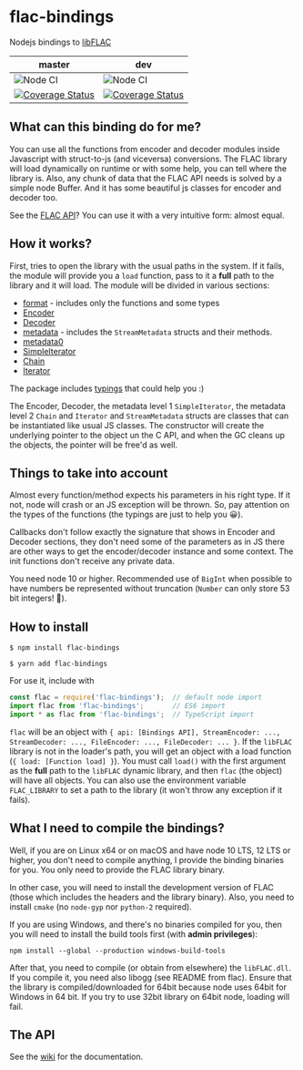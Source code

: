 # flac-bindings
Nodejs bindings to [libFLAC](https://xiph.org/flac/download.html)

| master | dev |
|--------|-----|
|![Node CI](https://github.com/melchor629/node-flac-bindings/workflows/Node%20CI/badge.svg?branch=master)|![Node CI](https://github.com/melchor629/node-flac-bindings/workflows/Node%20CI/badge.svg?branch=dev)|
|[![Coverage Status](https://coveralls.io/repos/github/melchor629/node-flac-bindings/badge.svg?branch=master)](https://coveralls.io/github/melchor629/node-flac-bindings?branch=master)|[![Coverage Status](https://coveralls.io/repos/github/melchor629/node-flac-bindings/badge.svg?branch=dev)](https://coveralls.io/github/melchor629/node-flac-bindings?branch=dev)|

## What can this binding do for me?
You can use all the functions from encoder and decoder modules inside Javascript with struct-to-js (and viceversa) conversions. The FLAC library will load dynamically on runtime or with some help, you can tell where the library is. Also, any chunk of data that the FLAC API needs is solved by a simple node Buffer. And it has some beautiful js classes for encoder and decoder too.

See the [FLAC API](https://xiph.org/flac/api/group__flac.html)? You can use it with a very intuitive form: almost equal.

## How it works?
First, tries to open the library with the usual paths in the system. If it fails, the module will provide you a `load` function, pass to it a **full** path to the library and it will load. The module will be divided in various sections:

 - [format](https://xiph.org/flac/api/group__flac__format.html) - includes only the functions and some types
 - [Encoder](https://xiph.org/flac/api/group__flac__encoder.html)
 - [Decoder](https://xiph.org/flac/api/group__flac__decoder.html)
 - [metadata](https://xiph.org/flac/api/group__flac__metadata__object.html) - includes the `StreamMetadata` structs and their methods.
 - [metadata0](https://xiph.org/flac/api/group__flac__metadata__level0.html)
 - [SimpleIterator](https://xiph.org/flac/api/group__flac__metadata__level1.html)
 - [Chain](https://xiph.org/flac/api/group__flac__metadata__level2.html)
 - [Iterator](https://xiph.org/flac/api/group__flac__metadata__level2.html)

The package includes [typings](https://github.com/melchor629/node-flac-bindings/blob/master/lib/index.d.ts) that could help you :)

The Encoder, Decoder, the metadata level 1 `SimpleIterator`, the metadata level 2 `Chain` and `Iterator` and `StreamMetadata` structs are classes that can be instantiated like usual JS classes. The constructor will create the underlying pointer to the object un the C API, and when the GC cleans up the objects, the pointer will be free'd as well.

## Things to take into account
Almost every function/method expects his parameters in his right type. If it not, node will crash or an JS exception will be thrown. So, pay attention on the types of the functions (the typings are just to help you 😀).

Callbacks don't follow exactly the signature that shows in Encoder and Decoder sections, they don't need some of the parameters as in JS there are other ways to get the encoder/decoder instance and some context. The init functions don't receive any private data.

You need node 10 or higher. Recommended use of `BigInt` when possible to have numbers be represented without truncation (`Number` can only store 53 bit integers! 🤨).

## How to install
```
$ npm install flac-bindings

$ yarn add flac-bindings
```

For use it, include with

```javascript
const flac = require('flac-bindings');  // default node import
import flac from 'flac-bindings';       // ES6 import
import * as flac from 'flac-bindings';  // TypeScript import
```

`flac` will be an object with `{ api: [Bindings API], StreamEncoder: ..., StreamDecoder: ..., FileEncoder: ..., FileDecoder: ... }`. If the `libFLAC` library is not in the loader's path, you will get an object with a load function (`{ load: [Function load] }`). You must call `load()` with the first argument as the **full** path to the `libFLAC` dynamic library, and then `flac` (the object) will have all objects. You can also use the environment variable `FLAC_LIBRARY` to set a path to the library (it won't throw any exception if it fails).

## What I need to compile the bindings?
Well, if you are on Linux x64 or on macOS and have node 10 LTS, 12 LTS or higher, you don't need to compile anything, I provide the binding binaries for you. You only need to provide the FLAC library binary.

In other case, you will need to install the development version of FLAC (those which includes the headers and the library binary). Also, you need to install `cmake` (no `node-gyp` nor `python-2` required).

If you are using Windows, and there's no binaries compiled for you, then you will need to install the build tools first (with **admin privileges**):

```
npm install --global --production windows-build-tools
```

After that, you need to compile (or obtain from elsewhere) the `libFLAC.dll`. If you compile it, you need also libogg (see README from flac). Ensure that the library is compiled/downloaded for 64bit because node uses 64bit for Windows in 64 bit. If you try to use 32bit library on 64bit node, loading will fail.

## The API
See the [wiki](https://github.com/melchor629/node-flac-bindings/wiki) for the documentation.
